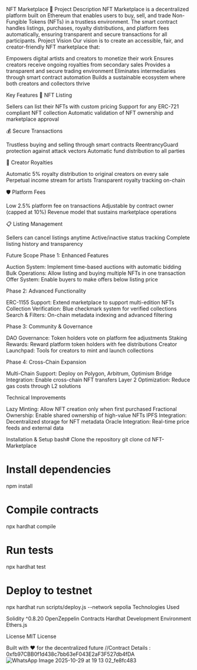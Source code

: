 NFT Marketplace 🎨
Project Description
NFT Marketplace is a decentralized platform built on Ethereum that enables users to buy, sell, and trade Non-Fungible Tokens (NFTs) in a trustless environment. The smart contract handles listings, purchases, royalty distributions, and platform fees automatically, ensuring transparent and secure transactions for all participants.
Project Vision
Our vision is to create an accessible, fair, and creator-friendly NFT marketplace that:

Empowers digital artists and creators to monetize their work
Ensures creators receive ongoing royalties from secondary sales
Provides a transparent and secure trading environment
Eliminates intermediaries through smart contract automation
Builds a sustainable ecosystem where both creators and collectors thrive

Key Features
🏪 NFT Listing

Sellers can list their NFTs with custom pricing
Support for any ERC-721 compliant NFT collection
Automatic validation of NFT ownership and marketplace approval

💰 Secure Transactions

Trustless buying and selling through smart contracts
ReentrancyGuard protection against attack vectors
Automatic fund distribution to all parties

👑 Creator Royalties

Automatic 5% royalty distribution to original creators on every sale
Perpetual income stream for artists
Transparent royalty tracking on-chain

🛡️ Platform Fees

Low 2.5% platform fee on transactions
Adjustable by contract owner (capped at 10%)
Revenue model that sustains marketplace operations

📋 Listing Management

Sellers can cancel listings anytime
Active/inactive status tracking
Complete listing history and transparency

Future Scope
Phase 1: Enhanced Features

Auction System: Implement time-based auctions with automatic bidding
Bulk Operations: Allow listing and buying multiple NFTs in one transaction
Offer System: Enable buyers to make offers below listing price

Phase 2: Advanced Functionality

ERC-1155 Support: Extend marketplace to support multi-edition NFTs
Collection Verification: Blue checkmark system for verified collections
Search & Filters: On-chain metadata indexing and advanced filtering

Phase 3: Community & Governance

DAO Governance: Token holders vote on platform fee adjustments
Staking Rewards: Reward platform token holders with fee distributions
Creator Launchpad: Tools for creators to mint and launch collections

Phase 4: Cross-Chain Expansion

Multi-Chain Support: Deploy on Polygon, Arbitrum, Optimism
Bridge Integration: Enable cross-chain NFT transfers
Layer 2 Optimization: Reduce gas costs through L2 solutions

Technical Improvements

Lazy Minting: Allow NFT creation only when first purchased
Fractional Ownership: Enable shared ownership of high-value NFTs
IPFS Integration: Decentralized storage for NFT metadata
Oracle Integration: Real-time price feeds and external data


Installation & Setup
bash# Clone the repository
git clone <repository-url>
cd NFT-Marketplace

# Install dependencies
npm install

# Compile contracts
npx hardhat compile

# Run tests
npx hardhat test

# Deploy to testnet
npx hardhat run scripts/deploy.js --network sepolia
Technologies Used

Solidity ^0.8.20
OpenZeppelin Contracts
Hardhat Development Environment
Ethers.js

License
MIT License

Built with ❤️ for the decentralized future
//Contract Details : 0xfb97CBB0f1d438c7bb63eF043E2aF3F527db4fDA
![WhatsApp Image 2025-10-29 at 19 13 02_fe8fc483](https://github.com/user-attachments/assets/b581c391-0b5f-41eb-bb45-695a8b9959c3)
